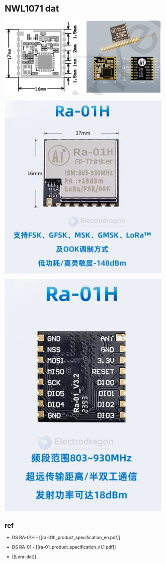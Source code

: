 
# NWL1071 dat 


![](2025-01-16-19-39-19.png)

![](2024-01-04-16-37-04.png)

![](2024-01-04-16-36-33.png)


## ref 

- DS RA-01H - [[ra-01h_product_specification_en.pdf]]

- DS RA-01 - [[ra-01_product_specification_v1.1.pdf]]

- [[Lora-dat]]
